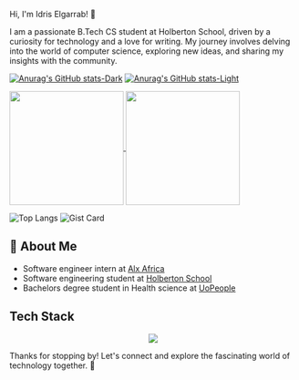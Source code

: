  Hi, I'm Idris Elgarrab! 👋

I am a passionate B.Tech CS student at Holberton School, driven by a curiosity for technology and a love for writing. My journey involves delving into the world of computer science, exploring new ideas, and sharing my insights with the community.

[![Anurag's GitHub stats-Dark](https://github-readme-stats.vercel.app/api?username=anarchyninetynine&show_icons=true&include_all_commits=true&theme=codeSTACKr#gh-dark-mode-only)](https://github.com/anuraghazra/github-readme-stats#gh-dark-mode-only)
[![Anurag's GitHub stats-Light](https://github-readme-stats.vercel.app/api?username=anuraghazra&show_icons=true&&include_all_commits=true&theme=catppuccin_latte#gh-light-mode-only)](https://github.com/anuraghazra/github-readme-stats#gh-light-mode-only)

<a href="https://github.com/anuraghazra/github-readme-stats">
  <img height=200 align="center" src="https://github-readme-stats.vercel.app/api?username=anarchyninetynine" />
</a>
<a href="https://github.com/anuraghazra/convoychat">
  <img height=200 align="center" src="https://github-readme-stats.vercel.app/api/top-langs?username=anarchyninetynine&layout=compact&langs_count=8&card_width=320" />
</a>


![Top Langs](https://github-readme-stats.vercel.app/api/top-langs/?username=anarchyninetynine&layout=compact)
![Gist Card](https://github-readme-stats.vercel.app/api/gist?id=bbfce31e0217a3689c8d961a356cb10d)

## 🚀 About Me
- Software engineer intern at [Alx Africa](https://www.alxafrica.com/)
- Software engineering student at [Holberton School](https://www.holbertonschool.com/)
- Bachelors degree student in Health science at [UoPeople](https://www.uopeople.edu/)



## Tech Stack
<p align="center">
  <a href="https://skillicons.dev">
    <img src="https://skillicons.dev/icons?i=c,python,java,javascript,php,flask,bash,html,css,bootstrap,p5js,nodejs,figma,tensorflow,linux,ubuntu,git,vim" />
  </a>
</p>

Thanks for stopping by! Let's connect and explore the fascinating world of technology together. 🚀

